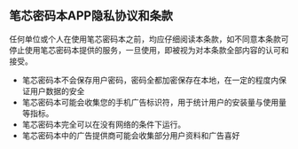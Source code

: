 ## 笔芯密码本APP隐私协议和条款
任何单位或个人在使用笔芯密码本之前，均应仔细阅读本条款，如不同意本条款可停止使用笔芯密码本提供的服务，一旦使用，即被视为对本条款全部内容的认可和接受。 

* 笔芯密码本不会保存用户密码，密码全都加密保存在本地，在一定的程度内保证用户数据的安全
* 笔芯密码本可能会收集您的手机广告标识符，用于统计用户的安装量与使用量等指标。
* 笔芯密码本完全可以在没有网络的条件下运行。
* 笔芯密码本中的广告提供商可能会收集部分用户资料和广告喜好